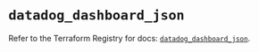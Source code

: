 # `datadog_dashboard_json`

Refer to the Terraform Registry for docs: [`datadog_dashboard_json`](https://registry.terraform.io/providers/datadog/datadog/3.67.0/docs/resources/dashboard_json).
